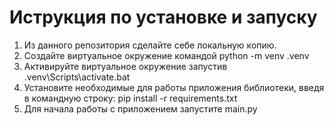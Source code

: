 # Иструкция по установке и  запуску
1. Из данного репозитория сделайте себе локальную копию.
2. Создайте виртуальное окружение командой python -m venv .venv
3. Активируйте виртуальное окружение запустив .venv\Scripts\activate.bat
4. Установите необходимые для работы приложения библиотеки, введя в командную строку: pip install -r requirements.txt
5. Для начала работы с приложением запустите main.py